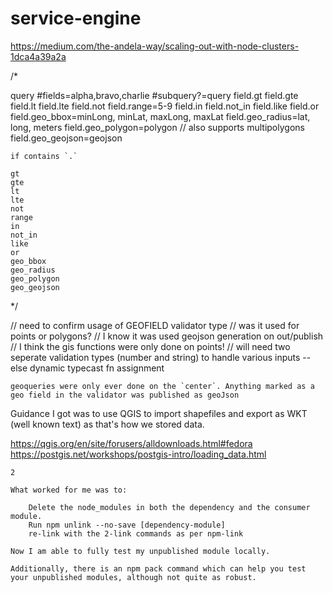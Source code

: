 # service-engine

https://medium.com/the-andela-way/scaling-out-with-node-clusters-1dca4a39a2a


/*




query
    #fields=alpha,bravo,charlie
    #subquery?=query
    field.gt
    field.gte
    field.lt
    field.lte
    field.not
    field.range=5-9
    field.in
    field.not_in
    field.like
    field.or
    field.geo_bbox=minLong, minLat, maxLong, maxLat
    field.geo_radius=lat, long, meters
    field.geo_polygon=polygon // also supports multipolygons
    field.geo_geojson=geojson



    if contains `.`

    gt
    gte
    lt
    lte
    not
    range
    in
    not_in
    like
    or
    geo_bbox
    geo_radius
    geo_polygon
    geo_geojson

*/

// need to confirm usage of GEOFIELD validator type
// was it used for points or polygons?
// I know it was used geojson generation on out/publish
// I think the gis functions were only done on points!
// will need two seperate validation types (number and string) to handle various inputs -- else dynamic typecast fn assignment
```
geoqueries were only ever done on the `center`. Anything marked as a geo field in the validator was published as geoJson
```
Guidance I got was to use QGIS to import shapefiles and export as WKT (well known text) as that's how we stored data.

https://qgis.org/en/site/forusers/alldownloads.html#fedora
https://postgis.net/workshops/postgis-intro/loading_data.html


```
2

What worked for me was to:

    Delete the node_modules in both the dependency and the consumer module.
    Run npm unlink --no-save [dependency-module]
    re-link with the 2-link commands as per npm-link

Now I am able to fully test my unpublished module locally.

Additionally, there is an npm pack command which can help you test your unpublished modules, although not quite as robust.
```